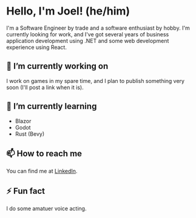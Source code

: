 # Hello, I'm Joel! (he/him)
I'm a Software Engineer by trade and a software enthusiast by hobby. I'm currently looking for work, and I've got several years of business application development using .NET and some web development experience using React.

## 🔭 I’m currently working on
I work on games in my spare time, and I plan to publish something very soon (I'll post a link when it is).

## 🌱 I’m currently learning
- Blazor
- Godot
- Rust (Bevy)

## 📫 How to reach me
You can find me at [LinkedIn](https://www.linkedin.com/in/joel-t-wakefield/).

## ⚡ Fun fact
I do some amatuer voice acting.

